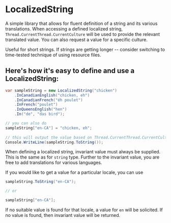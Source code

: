 # LocalizedString
A simple library that allows for fluent definition of a string and its various translations. When accessing a defined localized string, `Thread.CurrentThread.CurrentCulture` will be used to provide the relevant translated value. You can also request a value for a specific culture.

Useful for short strings. If strings are getting longer -- consider switching to time-tested technique of using resource files.

## Here's how it's easy to define and use a LocalizedString:

```csharp
var sampleString = new LocalizedString("chicken")
    .InCanadianEnglish("chicken, eh")
    .InCanadianFrench("éh poulet")
    .InFrench("poulet")
    .InQueensEnglish("hen")
    .In("de", "das bird");

// you can also do
sampleString["en-CA"] = "chicken, eh";
    
// this will output the value based on Thread.CurrentThread.CurrentCulture. If no value is found, Invariant value is used.
Console.WriteLine(sampleString.ToString()); 
```

When defining a localized string, invariant value must always be supplied. This is the same as for `string` type. Further to the invariant value, you are free to add translations for various languages.

If you would like to get a value for a particular locale, you can use

```csharp
sampleString.ToString("en-CA");

// or

sampleString["en-CA"];
```

If no suitable value is found for that locale, a value for `en` will be solicited. If no value is found, then invariant value will be returned.
